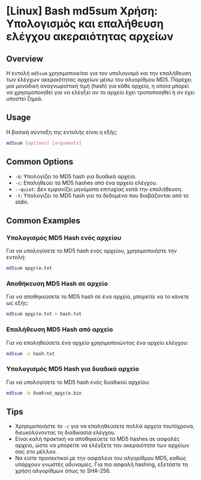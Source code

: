 # [Linux] Bash md5sum Χρήση: Υπολογισμός και επαλήθευση ελέγχου ακεραιότητας αρχείων

## Overview
Η εντολή `md5sum` χρησιμοποιείται για τον υπολογισμό και την επαλήθευση των ελέγχων ακεραιότητας αρχείων μέσω του αλγορίθμου MD5. Παρέχει μια μοναδική αναγνωριστική τιμή (hash) για κάθε αρχείο, η οποία μπορεί να χρησιμοποιηθεί για να ελέγξει αν το αρχείο έχει τροποποιηθεί ή αν έχει υποστεί ζημιά.

## Usage
Η βασική σύνταξη της εντολής είναι η εξής:

```bash
md5sum [options] [arguments]
```

## Common Options
- `-b`: Υπολογίζει το MD5 hash για δυαδικά αρχεία.
- `-c`: Επαληθεύει τα MD5 hashes από ένα αρχείο ελέγχου.
- `--quiet`: Δεν εμφανίζει μηνύματα επιτυχίας κατά την επαλήθευση.
- `-t`: Υπολογίζει το MD5 hash για τα δεδομένα που διαβάζονται από το stdin.

## Common Examples
### Υπολογισμός MD5 Hash ενός αρχείου
Για να υπολογίσετε το MD5 hash ενός αρχείου, χρησιμοποιήστε την εντολή:

```bash
md5sum αρχείο.txt
```

### Αποθήκευση MD5 Hash σε αρχείο
Για να αποθηκεύσετε το MD5 hash σε ένα αρχείο, μπορείτε να το κάνετε ως εξής:

```bash
md5sum αρχείο.txt > hash.txt
```

### Επαλήθευση MD5 Hash από αρχείο
Για να επαληθεύσετε ένα αρχείο χρησιμοποιώντας ένα αρχείο ελέγχου:

```bash
md5sum -c hash.txt
```

### Υπολογισμός MD5 Hash για δυαδικό αρχείο
Για να υπολογίσετε το MD5 hash ενός δυαδικού αρχείου:

```bash
md5sum -b δυαδικό_αρχείο.bin
```

## Tips
- Χρησιμοποιήστε το `-c` για να επαληθεύσετε πολλά αρχεία ταυτόχρονα, διευκολύνοντας τη διαδικασία ελέγχου.
- Είναι καλή πρακτική να αποθηκεύετε τα MD5 hashes σε ασφαλές αρχείο, ώστε να μπορείτε να ελέγξετε την ακεραιότητα των αρχείων σας στο μέλλον.
- Να είστε προσεκτικοί με την ασφάλεια του αλγορίθμου MD5, καθώς υπάρχουν γνωστές αδυναμίες. Για πιο ασφαλή hashing, εξετάστε τη χρήση αλγορίθμων όπως το SHA-256.